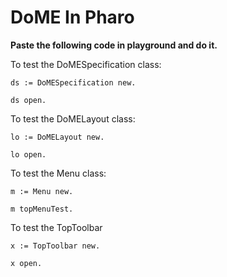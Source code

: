 # DoME In Pharo

**Paste the following code in playground and do it.**

To test the DoMESpecification class:

```smalltalk
ds := DoMESpecification new.

ds open.
```



To test the DoMELayout class:

```
lo := DoMELayout new.

lo open. 
```



To test the Menu class:

```smalltalk
m := Menu new.

m topMenuTest.
```


To test the TopToolbar

```smalltalk
x := TopToolbar new.

x open.
```
